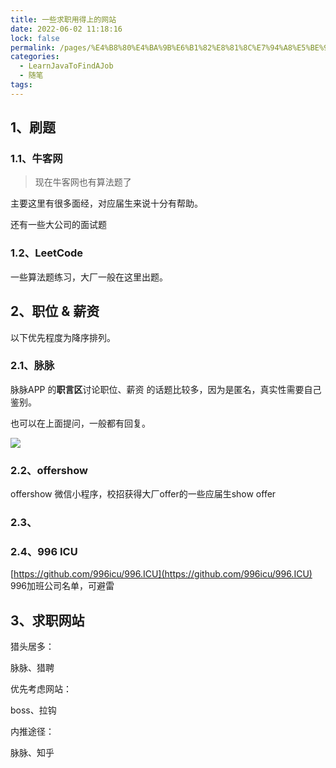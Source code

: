 ```yaml
---
title: 一些求职用得上的网站
date: 2022-06-02 11:18:16
lock: false
permalink: /pages/%E4%B8%80%E4%BA%9B%E6%B1%82%E8%81%8C%E7%94%A8%E5%BE%97%E4%B8%8A%E7%9A%84%E7%BD%91%E7%AB%99
categories:
  - LearnJavaToFindAJob
  - 随笔
tags:
---
```

## 1、刷题

### 1.1、牛客网

> 现在牛客网也有算法题了

主要这里有很多面经，对应届生来说十分有帮助。

还有一些大公司的面试题

### 1.2、LeetCode

一些算法题练习，大厂一般在这里出题。



## 2、职位 & 薪资

以下优先程度为降序排列。

### 2.1、脉脉

脉脉APP 的**职言区**讨论职位、薪资 的话题比较多，因为是匿名，真实性需要自己鉴别。

也可以在上面提问，一般都有回复。

![](https://cdn.jsdelivr.net/gh/DogerRain/image@main/img-202203/image-20220329180018449.png)

### 2.2、offershow 

offershow  微信小程序，校招获得大厂offer的一些应届生show offer 

### 2.3、



### 2.4、996 ICU

[https://github.com/996icu/996.ICU](https://github.com/996icu/996.ICU) 996加班公司名单，可避雷



## 3、求职网站

猎头居多：

脉脉、猎聘

优先考虑网站：

boss、拉钩

内推途径：

脉脉、知乎